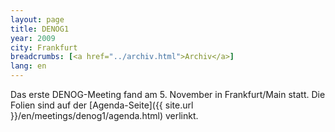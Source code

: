 ```yaml
---
layout: page
title: DENOG1
year: 2009
city: Frankfurt
breadcrumbs: [<a href="../archiv.html">Archiv</a>]
lang: en
---
```

Das erste DENOG-Meeting fand am 5. November in Frankfurt/Main statt. Die Folien sind auf der [Agenda-Seite]({{ site.url }}/en/meetings/denog1/agenda.html) verlinkt.
